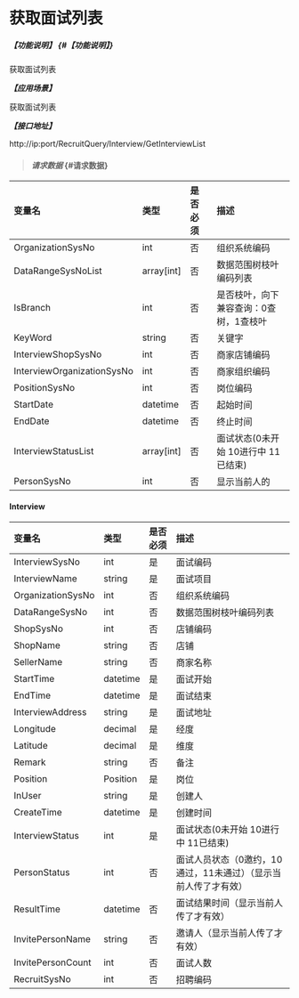 # 获取面试列表
##### _【功能说明】_ {#【功能说明】}

获取面试列表


_**【应用场景】**_

获取面试列表


_**【接口地址】**_

http://ip:port/RecruitQuery/Interview/GetInterviewList

> #### _请求数据_ {#请求数据}

| 变量名 | 类型 | 是否必须 | 描述 |
| :--- | :--- | :--- | :--- |
| OrganizationSysNo | int |否| 组织系统编码 |
| DataRangeSysNoList | array[int] | 否 | 数据范围树枝叶编码列表 |
| IsBranch | int | 否 | 是否枝叶，向下兼容查询：0查树，1查枝叶 |
| KeyWord| string| 否 |关键字|
| InterviewShopSysNo| int | 否 | 商家店铺编码|
| InterviewOrganizationSysNo| int | 否 | 商家组织编码|
| PositionSysNo| int | 否 | 岗位编码|
| StartDate| datetime| 否 | 起始时间|
| EndDate| datetime| 否|终止时间|
| InterviewStatusList|array[int] | 否|面试状态(0未开始 10进行中 11已结束)|
| PersonSysNo| int | 否 |显示当前人的|

#### Interview

| 变量名 | 类型 | 是否必须 | 描述 |
| :--- | :--- | :--- | :--- |
| InterviewSysNo| int | 是 | 面试编码 |
| InterviewName| string| 是 |面试项目|
| OrganizationSysNo | int |否| 组织系统编码 |
| DataRangeSysNo | int | 否 | 数据范围树枝叶编码列表 |
| ShopSysNo| int | 否 |店铺编码 |
| ShopName | string| 否 | 店铺 |
| SellerName| string| 否 | 商家名称|
| StartTime| datetime| 是 |面试开始 |
| EndTime| datetime| 是 |面试结束|
| InterviewAddress| string| 是 |面试地址 |
| Longitude| decimal| 是 |经度|
| Latitude| decimal| 是 |维度|
| Remark| string| 否 |备注|
| Position | Position| 是 | 岗位 |
| InUser| string| 是 |创建人 |
| CreateTime| datetime| 是 |创建时间 |
| InterviewStatus| int | 是 |面试状态(0未开始 10进行中 11已结束)|
| PersonStatus| int| 否 |面试人员状态（0邀约，10通过，11未通过）（显示当前人传了才有效） |
| ResultTime| datetime| 否 |面试结果时间（显示当前人传了才有效） |
| InvitePersonName| string| 否 |邀请人（显示当前人传了才有效） |
| InvitePersonCount| int| 否 |面试人数 |
| RecruitSysNo| int| 否 |招聘编码|



